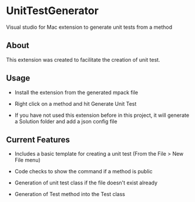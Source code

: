 # UnitTestGenerator
Visual studio for Mac extension to generate unit tests from a method

## About
This extension was created to facilitate the creation of unit test.

## Usage
* Install the extension from the generated mpack file

* Right click on a method and hit Generate Unit Test

* If you have not used this extension before in this project, it will generate a Solution folder and add a json config file

## Current Features
* Includes a basic template for creating a unit test (From the File > New File menu)

* Code checks to show the command if a method is public

* Generation of unit test class if the file doesn't exist already

* Generation of Test method into the Test class

